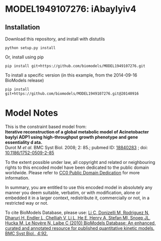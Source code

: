 # MODEL1949107276: iAbaylyiv4

## Installation

Download this repository, and install with distutils

`python setup.py install`

Or, install using pip

`pip install git+https://github.com/biomodels/MODEL1949107276.git`

To install a specific version (in this example, from the 2014-09-16 BioModels release)

`pip install git+https://github.com/biomodels/MODEL1949107276.git@20140916`


# Model Notes


This is the constraint based model from:  
**Iterative reconstruction of a global metabolic model of Acinetobacter baylyi ADP1 using high-throughput growth phenotype and gene essentiality d ata.**   
Durot M _et al._ BMC Syst Biol. 2008; 2: 85.; pubmed ID:
[18840283](http://www.ncbi.nlm.nih.gov/pubmed/18840283) ; doi:
[10.1186/1752-0509-2-85](http://dx.doi.org/10.1186/1752-0509-2-85)  

  

To the extent possible under law, all copyright and related or neighbouring
rights to this encoded model have been dedicated to the public domain
worldwide. Please refer to [CC0 Public Domain
Dedication](http://creativecommons.org/publicdomain/zero/1.0/) for more
information.

In summary, you are entitled to use this encoded model in absolutely any
manner you deem suitable, verbatim, or with modification, alone or embedded it
in a larger context, redistribute it, commercially or not, in a restricted way
or not.

  

To cite BioModels Database, please use: [Li C, Donizelli M, Rodriguez N,
Dharuri H, Endler L, Chelliah V, Li L, He E, Henry A, Stefan MI, Snoep JL,
Hucka M, Le Novère N, Laibe C (2010) BioModels Database: An enhanced, curated
and annotated resource for published quantitative kinetic models. BMC Syst
Biol., 4:92.](http://www.ncbi.nlm.nih.gov/pubmed/20587024)


